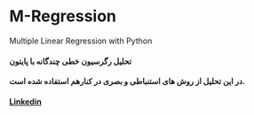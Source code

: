 # M-Regression
Multiple Linear Regression with Python

#### تحلیل رگرسیون خطی چندگانه با پایتون

#### در این تحلیل از روش های استنباطی و بصری در کنارهم استفاده شده است.

[linkedin]:https://linkedin.com/in/amirhossein-khadivi

#### [Linkedin][linkedin]
